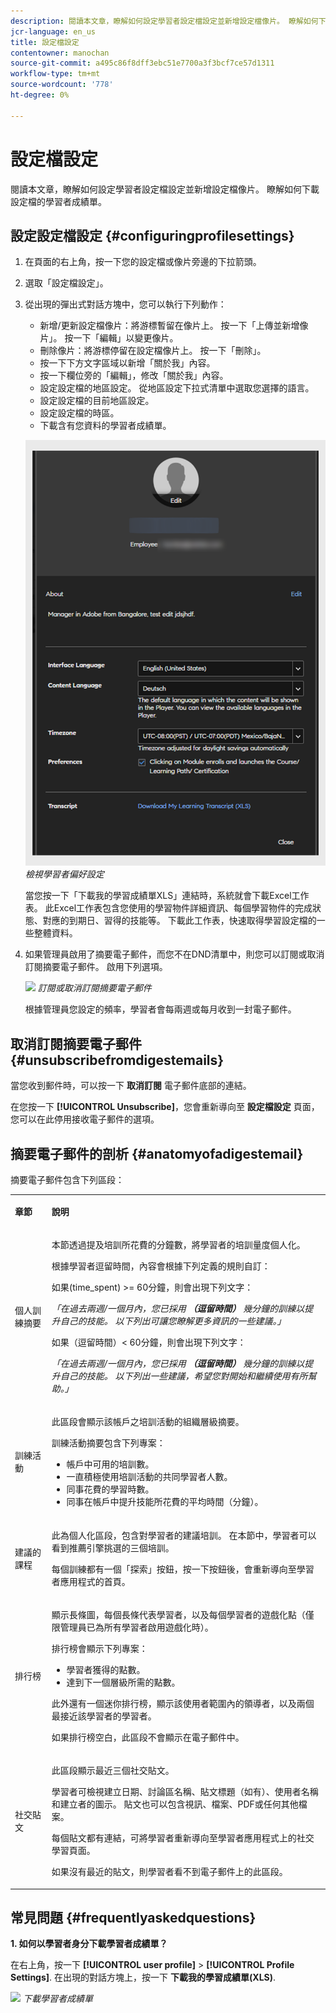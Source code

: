 ```yaml
---
description: 閱讀本文章，瞭解如何設定學習者設定檔設定並新增設定檔像片。 瞭解如何下載設定檔的學習者成績單。
jcr-language: en_us
title: 設定檔設定
contentowner: manochan
source-git-commit: a495c86f8dff3ebc51e7700a3f3bcf7ce57d1311
workflow-type: tm+mt
source-wordcount: '778'
ht-degree: 0%

---
```




# 設定檔設定

閱讀本文章，瞭解如何設定學習者設定檔設定並新增設定檔像片。 瞭解如何下載設定檔的學習者成績單。

## 設定設定檔設定 {#configuringprofilesettings}

1. 在頁面的右上角，按一下您的設定檔或像片旁邊的下拉箭頭。
1. 選取「設定檔設定」。
1. 從出現的彈出式對話方塊中，您可以執行下列動作：

   * 新增/更新設定檔像片：將游標暫留在像片上。 按一下「上傳並新增像片」。 按一下「編輯」以變更像片。
   * 刪除像片：將游標停留在設定檔像片上。 按一下「刪除」。
   * 按一下下方文字區域以新增「關於我」內容。
   * 按一下欄位旁的「編輯」，修改「關於我」內容。
   * 設定設定檔的地區設定。 從地區設定下拉式清單中選取您選擇的語言。
   * 設定設定檔的目前地區設定。
   * 設定設定檔的時區。
   * 下載含有您資料的學習者成績單。

   ![](assets/learner-preferences.png)
   *檢視學習者偏好設定*

   當您按一下「下載我的學習成績單XLS」連結時，系統就會下載Excel工作表。 此Excel工作表包含您使用的學習物件詳細資訊、每個學習物件的完成狀態、對應的到期日、習得的技能等。 下載此工作表，快速取得學習設定檔的一些整體資料。

1. 如果管理員啟用了摘要電子郵件，而您不在DND清單中，則您可以訂閱或取消訂閱摘要電子郵件。 啟用下列選項。

   ![](assets/digest-email-option-learner.png)
   *訂閱或取消訂閱摘要電子郵件*

   根據管理員您設定的頻率，學習者會每兩週或每月收到一封電子郵件。

## 取消訂閱摘要電子郵件 {#unsubscribefromdigestemails}

當您收到郵件時，可以按一下 **取消訂閱** 電子郵件底部的連結。

在您按一下 **[!UICONTROL Unsubscribe]**，您會重新導向至 **設定檔設定** 頁面，您可以在此停用接收電子郵件的選項。

## 摘要電子郵件的剖析 {#anatomyofadigestemail}

摘要電子郵件包含下列區段：

<table>
 <tbody>
  <tr>
   <td>
    <p><b>章節</b></p></td>
   <td>
    <p><b>說明</b></p></td>
  </tr>
  <tr>
   <td>
    <p>個人訓練摘要</p></td>
   <td>
    <p>本節透過提及培訓所花費的分鐘數，將學習者的培訓量度個人化。</p>
    <p>根據學習者逗留時間，內容會根據下列定義的規則自訂：</p>
    <p>如果(time_spent) &gt;= 60分鐘，則會出現下列文字：</p>
    <p><i>「在過去兩週/一個月內，您已採用 <b>（逗留時間）</b> 幾分鐘的訓練以提升自己的技能。 以下列出可讓您瞭解更多資訊的一些建議。」 </i></p>
    <p> 如果（逗留時間）&lt; 60分鐘，則會出現下列文字：</p>
    <p><i>「在過去兩週/一個月內，您已採用 <b>（逗留時間）</b> 幾分鐘的訓練以提升自己的技能。 以下列出一些建議，希望您對開始和繼續使用有所幫助。」</i></p></td>
  </tr>
  <tr>
   <td>
    <p>訓練活動</p></td>
   <td>
    <p>此區段會顯示該帳戶之培訓活動的組織層級摘要。</p>
    <p>訓練活動摘要包含下列專案： </p>
    <ul>
     <li>帳戶中可用的培訓數。</li>
     <li>一直積極使用培訓活動的共同學習者人數。</li>
     <li>同事花費的學習時數。</li>
     <li>同事在帳戶中提升技能所花費的平均時間（分鐘）。</li>
    </ul></td>
  </tr>
  <tr>
   <td>
    <p>建議的課程</p></td>
   <td>
    <p>此為個人化區段，包含對學習者的建議培訓。 在本節中，學習者可以看到推薦引擎挑選的三個培訓。</p>
    <p>每個訓練都有一個「探索」按鈕，按一下按鈕後，會重新導向至學習者應用程式的首頁。  </p></td>
  </tr>
  <tr>
   <td>
    <p>排行榜</p></td>
   <td>
    <p>顯示長條圖，每個長條代表學習者，以及每個學習者的遊戲化點（僅限管理員已為所有學習者啟用遊戲化時）。</p>
    <p>排行榜會顯示下列專案：</p>
    <ul>
     <li>學習者獲得的點數。</li>
     <li>達到下一個層級所需的點數。</li>
    </ul>
    <p>此外還有一個迷你排行榜，顯示該使用者範圍內的領導者，以及兩個最接近該學習者的學習者。</p>
    <p>如果排行榜空白，此區段不會顯示在電子郵件中。</p></td>
  </tr>
  <tr>
   <td>
    <p><a>社交貼文</a></p></td>
   <td>
    <p>此區段顯示最近三個社交貼文。</p>
    <p>學習者可檢視建立日期、討論區名稱、貼文標題（如有）、使用者名稱和建立者的圖示。 貼文也可以包含視訊、檔案、PDF或任何其他檔案。</p>
    <p>每個貼文都有連結，可將學習者重新導向至學習者應用程式上的社交學習頁面。</p>
    <p>如果沒有最近的貼文，則學習者看不到電子郵件上的此區段。</p></td>
  </tr>
 </tbody>
</table>

## 常見問題 {#frequentlyaskedquestions}

**1. 如何以學習者身分下載學習者成績單？**

在右上角，按一下 **[!UICONTROL user profile]** > **[!UICONTROL Profile Settings]**. 在出現的對話方塊上，按一下 **下載我的學習成績單(XLS)**.

![](assets/dowload-lt.png)
*下載學習者成績單*
